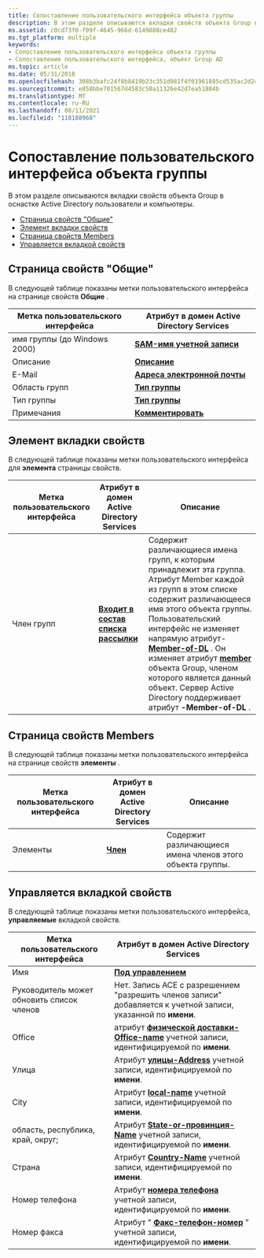 ```yaml
---
title: Сопоставление пользовательского интерфейса объекта группы
description: В этом разделе описываются вкладки свойств объекта Group в оснастке Active Directory пользователи и компьютеры. Общее свойство Шитмембер свойства Шитмемберс свойств Шитманажед по странице свойств
ms.assetid: c0cd73f0-f09f-4645-966d-6149888ce482
ms.tgt_platform: multiple
keywords:
- Сопоставление пользовательского интерфейса объекта группы
- Сопоставление пользовательского интерфейса, объект Group AD
ms.topic: article
ms.date: 05/31/2018
ms.openlocfilehash: 308b3bafc24f8b8419b23c351d981f4f01961885cd535ac2d24b96cd62e17633
ms.sourcegitcommit: e858bbe701567d4583c50a11326e42d7ea51804b
ms.translationtype: MT
ms.contentlocale: ru-RU
ms.lasthandoff: 08/11/2021
ms.locfileid: "118188968"
---
```

# <a name="group-object-user-interface-mapping"></a>Сопоставление пользовательского интерфейса объекта группы

В этом разделе описываются вкладки свойств объекта Group в оснастке Active Directory пользователи и компьютеры.

-   [Страница свойств "Общие"](#general-property-sheet)
-   [Элемент вкладки свойств](#member-of-property-sheet)
-   [Страница свойств Members](#members-property-sheet)
-   [Управляется вкладкой свойств](#managed-by-property-sheet)

## <a name="general-property-sheet"></a>Страница свойств "Общие"

В следующей таблице показаны метки пользовательского интерфейса на странице свойств **Общие** .



| Метка пользовательского интерфейса                      | Атрибут в домен Active Directory Services     |
|-------------------------------|---------------------------------------------------|
| имя группы (до Windows 2000) | [**SAM-имя учетной записи**](/windows/desktop/ADSchema/a-samaccountname) |
| Описание                   | [**Описание**](/windows/desktop/ADSchema/a-description)         |
| E-Mail                        | [**Адреса электронной почты**](/windows/desktop/ADSchema/a-mail)           |
| Область групп                   | [**Тип группы**](/windows/desktop/ADSchema/a-grouptype)            |
| Тип группы                    | [**Тип группы**](/windows/desktop/ADSchema/a-grouptype)            |
| Примечания                         | [**Комментировать**](/windows/desktop/ADSchema/a-info)                    |



 

## <a name="member-of-property-sheet"></a>Элемент вкладки свойств

В следующей таблице показаны метки пользовательского интерфейса для **элемента** страницы свойств.



| Метка пользовательского интерфейса  | Атрибут в домен Active Directory Services | Описание                                                                                                                                                                                                                                                                                                                                                                                                                                                                                                |
|-----------|-----------------------------------------------|------------------------------------------------------------------------------------------------------------------------------------------------------------------------------------------------------------------------------------------------------------------------------------------------------------------------------------------------------------------------------------------------------------------------------------------------------------------------------------------------------------|
| Член групп | [**Входит в состав списка рассылки**](/windows/desktop/ADSchema/a-memberof)    | Содержит различающиеся имена групп, к которым принадлежит эта группа. Атрибут Member каждой из групп в этом списке содержит различающееся имя этого объекта группы. Пользовательский интерфейс не изменяет напрямую атрибут- [**Member-of-DL**](/windows/desktop/ADSchema/a-memberof) . Он изменяет атрибут [**member**](/windows/desktop/ADSchema/a-member) объекта Group, членом которого является данный объект. Сервер Active Directory поддерживает атрибут **-Member-of-DL** .<br/> |



 

## <a name="members-property-sheet"></a>Страница свойств Members

В следующей таблице показаны метки пользовательского интерфейса на странице свойств **элементы** .



| Метка пользовательского интерфейса | Атрибут в домен Active Directory Services | Описание                                                           |
|----------|-----------------------------------------------|-----------------------------------------------------------------------|
| Элементы  | [**Член**](/windows/desktop/ADSchema/a-member)               | Содержит различающиеся имена членов этого объекта группы. |



 

## <a name="managed-by-property-sheet"></a>Управляется вкладкой свойств

В следующей таблице показаны метки пользовательского интерфейса, **управляемые** вкладкой свойств.



| Метка пользовательского интерфейса                           | Атрибут в домен Active Directory Services                                                                                   |
|------------------------------------|---------------------------------------------------------------------------------------------------------------------------------|
| Имя                               | [**Под управлением**](/windows/desktop/ADSchema/a-managedby)                                                                                          |
| Руководитель может обновить список членов | Нет. Запись ACE с разрешением "разрешить членов записи" добавляется к учетной записи, указанной по **имени**.                        |
| Office                             | атрибут [**физической доставки-Office-name**](/windows/desktop/ADSchema/a-physicaldeliveryofficename) учетной записи, идентифицируемой по **имени**. |
| Улица                             | Атрибут [**улицы-Address**](/windows/desktop/ADSchema/a-street) учетной записи, идентифицируемой по **имени**.                                    |
| City                               | Атрибут [**local-name**](/windows/desktop/ADSchema/a-l) учетной записи, идентифицируемой по **имени**.                                          |
| область, республика, край, округ;                     | Атрибут [**State-or-провинция-Name**](/windows/desktop/ADSchema/a-st) учетной записи, идентифицируемой по **имени**.                                |
| Страна                     | Атрибут [**Country-Name**](/windows/desktop/ADSchema/a-c) учетной записи, идентифицируемой по **имени**.                                           |
| Номер телефона                   | Атрибут [**номера телефона**](/windows/desktop/ADSchema/a-telephonenumber) учетной записи, идентифицируемой по **имени**.                         |
| Номер факса                         | Атрибут " [**Факс-телефон-номер**](/windows/desktop/ADSchema/a-facsimiletelephonenumber) " учетной записи, идентифицируемой по **имени**.      |



 

 

